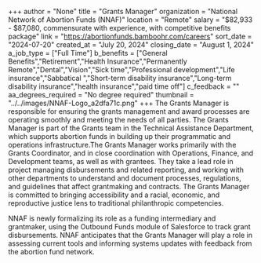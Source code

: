 +++
author = "None"
title = "Grants Manager"
organization = "National Network of Abortion Funds (NNAF)"
location = "Remote"
salary = "$82,933 - $87,080, commensurate with experience, with competitive benefits package"
link = "https://abortionfunds.bamboohr.com/careers"
sort_date = "2024-07-20"
created_at = "July 20, 2024"
closing_date = "August 1, 2024"
a_job_type = ["Full Time"]
b_benefits = ["General Benefits","Retirement","Health Insurance","Permanently Remote","Dental","Vision","Sick time","Professional development","Life insurance","Sabbatical ","Short-term disability insurance","Long-term disability insurance","health insurance","paid time off"]
c_feedback = ""
aa_degrees_required = "No degree required"
thumbnail = "../../images/NNAF-Logo_a2dfa71c.png"
+++
The Grants Manager is responsible for ensuring the grants management and award processes are operating smoothly and meeting the needs of all parties. The Grants Manager is part of the Grants team in the Technical Assistance Department, which supports abortion funds in building up their programmatic and operations infrastructure.The Grants Manager works primarily with the Grants Coordinator, and in close coordination with Operations, Finance, and Development teams, as well as with grantees. They take a lead role in project managing disbursements and related reporting, and working with other departments to understand and document processes, regulations, and guidelines that affect grantmaking and contracts. The Grants Manager is committed to bringing accessibility and a racial, economic, and reproductive justice lens to traditional philanthropic competencies.

NNAF is newly formalizing its role as a funding intermediary and grantmaker, using the Outbound Funds module of Salesforce to track grant disbursements. NNAF anticipates that the Grants Manager will play a role in assessing current tools and informing systems updates with feedback from the abortion fund network. 
